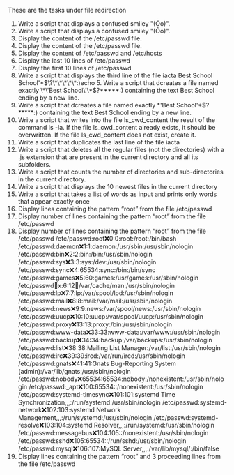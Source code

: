 These are the tasks under file redirection
1. Write a script that displays a confused smiley "(Ôo)".
1. Write a script that displays a confused smiley "(Ôo)".
2. Display the content of the /etc/passwd file.
2. Display the content of the /etc/passwd file.
3. Display the content of /etc/passwd and /etc/hosts
4. Display the last 10 lines of /etc/passwd
4. Display the first 10 lines of /etc/passwd
5. Write a script that displays the third line of the file iacta
Best School School\'\*$\?\*\*\*\*\*:)echo 5. Write a script that dcreates a file named exactly \*\'Best School\'\*$\?\*\*\*\*\*:) containing the text Best School ending by a new line.
5. Write a script that dcreates a file named exactly \*\'Best School\'\*$\?\*\*\*\*\*:) containing the text Best School ending by a new line.
8. Write a script that writes into the file ls_cwd_content the result of the command ls -la. If the file ls_cwd_content already exists, it should be overwritten. If the file ls_cwd_content does not exist, create it.
9. Write a script that duplicates the last line of the file iacta
10. Write a script that deletes all the regular files (not the directories) with a .js extension that are present in the current directory and all its subfolders.
11. Write a script that counts the number of directories and sub-directories in the current directory.
12. Write a script that displays the 10 newest files in the current directory
12. Write a script that takes a list of words as input and prints only words that appear exactly once
14. Display lines containing the pattern “root” from the file /etc/passwd
14. Display number of lines containing the pattern “root” from the file /etc/passwd
14. Display number of lines containing the pattern “root” from the file /etc/passwd
/etc/passwd:root:x:0:0:root:/root:/bin/bash
/etc/passwd:daemon:x:1:1:daemon:/usr/sbin:/usr/sbin/nologin
/etc/passwd:bin:x:2:2:bin:/bin:/usr/sbin/nologin
/etc/passwd:sys:x:3:3:sys:/dev:/usr/sbin/nologin
/etc/passwd:sync:x:4:65534:sync:/bin:/bin/sync
/etc/passwd:games:x:5:60:games:/usr/games:/usr/sbin/nologin
/etc/passwd:man:x:6:12:man:/var/cache/man:/usr/sbin/nologin
/etc/passwd:lp:x:7:7:lp:/var/spool/lpd:/usr/sbin/nologin
/etc/passwd:mail:x:8:8:mail:/var/mail:/usr/sbin/nologin
/etc/passwd:news:x:9:9:news:/var/spool/news:/usr/sbin/nologin
/etc/passwd:uucp:x:10:10:uucp:/var/spool/uucp:/usr/sbin/nologin
/etc/passwd:proxy:x:13:13:proxy:/bin:/usr/sbin/nologin
/etc/passwd:www-data:x:33:33:www-data:/var/www:/usr/sbin/nologin
/etc/passwd:backup:x:34:34:backup:/var/backups:/usr/sbin/nologin
/etc/passwd:list:x:38:38:Mailing List Manager:/var/list:/usr/sbin/nologin
/etc/passwd:irc:x:39:39:ircd:/var/run/ircd:/usr/sbin/nologin
/etc/passwd:gnats:x:41:41:Gnats Bug-Reporting System (admin):/var/lib/gnats:/usr/sbin/nologin
/etc/passwd:nobody:x:65534:65534:nobody:/nonexistent:/usr/sbin/nologin
/etc/passwd:_apt:x:100:65534::/nonexistent:/usr/sbin/nologin
/etc/passwd:systemd-timesync:x:101:101:systemd Time Synchronization,,,:/run/systemd:/usr/sbin/nologin
/etc/passwd:systemd-network:x:102:103:systemd Network Management,,,:/run/systemd:/usr/sbin/nologin
/etc/passwd:systemd-resolve:x:103:104:systemd Resolver,,,:/run/systemd:/usr/sbin/nologin
/etc/passwd:messagebus:x:104:105::/nonexistent:/usr/sbin/nologin
/etc/passwd:sshd:x:105:65534::/run/sshd:/usr/sbin/nologin
/etc/passwd:mysql:x:106:107:MySQL Server,,,:/var/lib/mysql/:/bin/false
16. Display lines containing the pattern “root” and 3 proceeding lines from the file /etc/passwd
